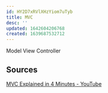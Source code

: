 ```yaml
---
id: HY2D7xRVlXHzYiom7uTyb
title: MVC
desc: ''
updated: 1642604206768
created: 1639687532712
---
```


Model View Controller

## Sources

[MVC Explained in 4 Minutes - YouTube](https://www.youtube.com/watch?v=DUg2SWWK18I)